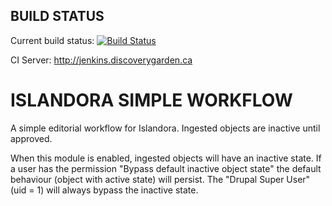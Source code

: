 BUILD STATUS
------------
Current build status:
[![Build Status](https://travis-ci.org/Islandora/islandora_simple_workflow.png?branch=7.x)](https://travis-ci.org/Islandora/islandora_simple_workflow)

CI Server:
http://jenkins.discoverygarden.ca

ISLANDORA SIMPLE WORKFLOW
==================

A simple editorial workflow for Islandora. Ingested objects are inactive until approved.

When this module is enabled, ingested objects will have an inactive state. If a user has the permission
"Bypass default inactive object state" the default behaviour (object with active state) will persist. The
"Drupal Super User" (uid = 1) will always bypass the inactive state.
